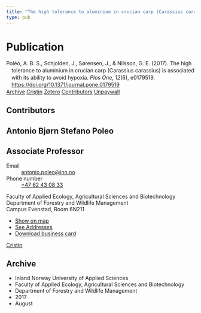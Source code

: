 ```yaml
---
title: "The high tolerance to aluminium in crucian carp (Carassius carassius) is associated with its ability to avoid hypoxia"
type: pub
---
```

<h1>Publication</h1>
<article id="csl-bib-container-WWGKYACD" class="csl-bib-container">
  <div class="csl-bib-body" style="line-height: 1.35; padding-left: 1em; text-indent:-1em;">
  <div class="csl-entry">Pol&#xE9;o, A. B. S., Schjolden, J., S&#xF8;rensen, J., &amp; Nilsson, G. E. (2017). The high tolerance to aluminium in crucian carp (Carassius carassius) is associated with its ability to avoid hypoxia. <i>Plos One</i>, <i>12</i>(6), e0179519. <a href="https://doi.org/10.1371/journal.pone.0179519">https://doi.org/10.1371/journal.pone.0179519</a></div>
</div>
  <div class="csl-bib-buttons">
    <a href="#taxonomy-article-WWGKYACD" class="csl-bib-button">Archive</a>
    <a href="https://app.cristin.no/results/show.jsf?id=1484570" alt="Cristin URL" class="csl-bib-button">Cristin</a>
    <a href="http://zotero.org/groups/5022929/items/WWGKYACD" alt="Zotero URL" class="csl-bib-button">Zotero</a>
    <a href="#contributors-article-WWGKYACD" class="csl-bib-button">Contributors</a>
    <a href="https://journals.plos.org/plosone/article/file?id=10.1371/journal.pone.0179519&amp;type=printable" class="csl-bib-button">Unpaywall</a>
  </div>
  <div id="csl-bib-meta-container-WWGKYACD"></div>
</article>
<div id="csl-bib-meta-WWGKYACD" class="csl-bib-meta">
  <article id="contributors-article-WWGKYACD" class="contributors-article">
    <h1>Contributors</h1>
    <div class="personas">
<div class="vrtx-hinn-person-card">
<div class="photo">
<i class="lar la-user-circle missing-person"></i>
</div>
<div class="info">
<hgroup><h1>Antonio Bjørn Stefano Poleo</h1>
<h2>Associate Professor</h2>
</hgroup><dl>
<dt>Email</dt>
<dd>
<a href="mailto:antonio.poleo@inn.no">antonio.poleo@inn.no</a>
</dd>
<dt>Phone number</dt>
<dd><a href="tel:+4762430833">
+47 62 43 08 33
</a></dd>
</dl>
<p>
Faculty of Applied Ecology, Agricultural Sciences and Biotechnology<br>
Department of Forestry and Wildlife Management<br>
Campus Evenstad,
Room 6N211
</p>
<ul class="vrtx-hinn-links">
<li><a href="https://www.google.com/maps?q=61.42516,11.07813">Show on map</a></li>
<li><a href="https://www.inn.no/english/find-an-employee/antonio-poleo.html#vrtx-hinn-addresses">See Addresses</a></li>
<li><a href="https://www.inn.no/english/find-an-employee/antonio-poleo.html?vrtx=vcf">Download business card</a></li>
</ul>
</div>
</div>
<a href="https://app.cristin.no/persons/show.jsf?id=22191" alt="Cristin URL" class="personas-cristin">Cristin</a>
</div>
  </article>
  <article id="taxonomy-article-WWGKYACD" class="taxonomy-article">
    <h1>Archive</h1>
    <ul>
      <li>Inland Norway University of Applied Sciences</li>
      <li>Faculty of Applied Ecology, Agricultural Sciences and Biotechnology</li>
      <li>Department of Forestry and Wildlife Management</li>
      <li>2017</li>
      <li>August</li>
    </ul>
  </article>
</div>
